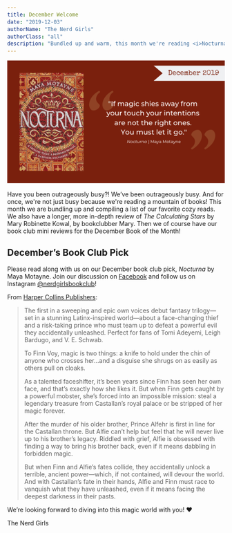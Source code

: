 ```yaml
---
title: December Welcome
date: "2019-12-03"
authorName: "The Nerd Girls"
authorClass: "all"
description: "Bundled up and warm, this month we're reading <i>Nocturna</i>."
---
```


![Nocturna Book Cover](nocturna-122019.png)

Have you been outrageously busy?! We’ve been outrageously busy. And for once, we're not just busy because we're reading a mountain of books! This month we are bundling up and compiling a list of our favorite cozy reads. We also have a longer, more in-depth review of *The Calculating Stars* by Mary Robinette Kowal, by bookclubber Mary. Then we of course have our book club mini reviews for the December Book of the Month!

## December’s Book Club Pick

Please read along with us on our December book club pick, *Nocturna* by Maya Motayne. Join our discussion on [Facebook](https://www.facebook.com/nerdgirlsbookclub) and follow us on Instagram [@nerdgirlsbookclub](https://www.instagram.com/nerdgirlsbookclub/)!

From [Harper Collins Publishers](https://www.harpercollins.com/9780062842732/nocturna/): 


<blockquote>
  The first in a sweeping and epic own voices debut fantasy trilogy—set in a stunning Latinx-inspired world—about a face-changing thief and a risk-taking prince who must team up to defeat a powerful evil they accidentally unleashed. Perfect for fans of Tomi Adeyemi, Leigh Bardugo, and V. E. Schwab.

  To Finn Voy, magic is two things: a knife to hold under the chin of anyone who crosses her…and a disguise she shrugs on as easily as others pull on cloaks.

  As a talented faceshifter, it’s been years since Finn has seen her own face, and that’s exactly how she likes it. But when Finn gets caught by a powerful mobster, she’s forced into an impossible mission: steal a legendary treasure from Castallan’s royal palace or be stripped of her magic forever.

  After the murder of his older brother, Prince Alfehr is first in line for the Castallan throne. But Alfie can’t help but feel that he will never live up to his brother’s legacy. Riddled with grief, Alfie is obsessed with finding a way to bring his brother back, even if it means dabbling in forbidden magic.

  But when Finn and Alfie’s fates collide, they accidentally unlock a terrible, ancient power—which, if not contained, will devour the world. And with Castallan’s fate in their hands, Alfie and Finn must race to vanquish what they have unleashed, even if it means facing the deepest darkness in their pasts.
</blockquote>

We’re looking forward to diving into this magic world with you! ❤

The Nerd Girls
